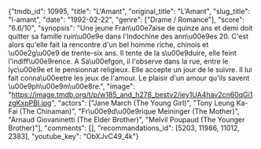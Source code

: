 {"tmdb_id": 10995, "title": "L'Amant", "original_title": "L'Amant", "slug_title": "l-amant", "date": "1992-02-22", "genre": ["Drame / Romance"], "score": "6.6/10", "synopsis": "Une jeune Fran\u00e7aise de quinze ans et demi doit quitter sa famille ruin\u00e9e dans l'Indochine des ann\u00e9es 20. C'est alors qu'elle fait la rencontre d'un bel homme riche, chinois et \u00e2g\u00e9 de trente-six ans. Il tente de la s\u00e9duire, elle feint l'indiff\u00e9rence. A Sa\u00efgon, il l'observe dans la rue, entre le lyc\u00e9e et le pensionnat religieux. Elle accepte un jour de le suivre. Il lui fait conna\u00eetre les jeux de l'amour. Le plaisir d'un amour qu'ils savent \u00e9ph\u00e9m\u00e8re.", "image": "https://image.tmdb.org/t/p/w185_and_h278_bestv2/iey1UA4hav2cn60qGi1zgKxpPBl.jpg", "actors": ["Jane March (The Young Girl)", "Tony Leung Ka-Fai (The Chinaman)", "Fr\u00e9d\u00e9rique Meininger (The Mother)", "Arnaud Giovaninetti (The Elder Brother)", "Melvil Poupaud (The Younger Brother)"], "comments": [], "recommandations_id": [5203, 11986, 11012, 2383], "youtube_key": "ObXJvC49_4k"}